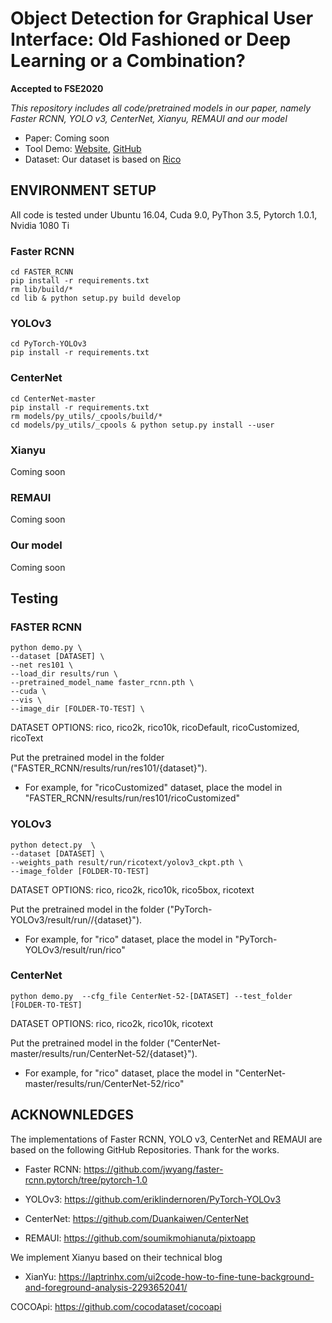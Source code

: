 # Object Detection for Graphical User Interface: Old Fashioned or Deep Learning or a Combination?

**Accepted to FSE2020**

*This repository includes all code/pretrained models in our paper, namely Faster RCNN, YOLO v3, CenterNet, Xianyu, REMAUI and our model*

- Paper: Coming soon
- Tool Demo: [Website](http://uied.online), [GitHub](https://github.com/MulongXie/UIED-WebAPP)
- Dataset: Our dataset is based on [Rico](https://interactionmining.org/rico)



## ENVIRONMENT SETUP

All code is tested under Ubuntu 16.04, Cuda 9.0, PyThon 3.5, Pytorch 1.0.1, Nvidia 1080 Ti

### Faster RCNN

```
cd FASTER_RCNN
pip install -r requirements.txt
rm lib/build/*
cd lib & python setup.py build develop
```

### YOLOv3

```
cd PyTorch-YOLOv3
pip install -r requirements.txt
```


### CenterNet

```
cd CenterNet-master
pip install -r requirements.txt
rm models/py_utils/_cpools/build/*
cd models/py_utils/_cpools & python setup.py install --user
```

### Xianyu

Coming soon


### REMAUI

Coming soon


### Our model

Coming soon


## Testing

### FASTER RCNN

```
python demo.py \
--dataset [DATASET] \
--net res101 \
--load_dir results/run \
--pretrained_model_name faster_rcnn.pth \
--cuda \
--vis \
--image_dir [FOLDER-TO-TEST] \
```

DATASET OPTIONS: rico, rico2k, rico10k, ricoDefault, ricoCustomized, ricoText

Put the pretrained model in the folder ("FASTER_RCNN/results/run/res101/{dataset}"). 

- For example, for "ricoCustomized" dataset, place the model in "FASTER_RCNN/results/run/res101/ricoCustomized"

### YOLOv3
```
python detect.py  \
--dataset [DATASET] \
--weights_path result/run/ricotext/yolov3_ckpt.pth \
--image_folder [FOLDER-TO-TEST]
```

DATASET OPTIONS: rico, rico2k, rico10k, rico5box, ricotext

Put the pretrained model in the folder ("PyTorch-YOLOv3/result/run//{dataset}"). 

- For example, for "rico" dataset, place the model in "PyTorch-YOLOv3/result/run/rico"


### CenterNet
```
python demo.py  --cfg_file CenterNet-52-[DATASET] --test_folder [FOLDER-TO-TEST]
```

DATASET OPTIONS: rico, rico2k, rico10k, ricotext

Put the pretrained model in the folder ("CenterNet-master/results/run/CenterNet-52/{dataset}"). 

- For example, for "rico" dataset, place the model in "CenterNet-master/results/run/CenterNet-52/rico"


## ACKNOWNLEDGES

The implementations of Faster RCNN, YOLO v3, CenterNet and REMAUI are based on the following GitHub Repositories. Thank for the works.

- Faster RCNN: https://github.com/jwyang/faster-rcnn.pytorch/tree/pytorch-1.0

- YOLOv3: https://github.com/eriklindernoren/PyTorch-YOLOv3

- CenterNet: https://github.com/Duankaiwen/CenterNet

- REMAUI: https://github.com/soumikmohianuta/pixtoapp

We implement Xianyu based on their technical blog

- XianYu: https://laptrinhx.com/ui2code-how-to-fine-tune-background-and-foreground-analysis-2293652041/

COCOApi: https://github.com/cocodataset/cocoapi
